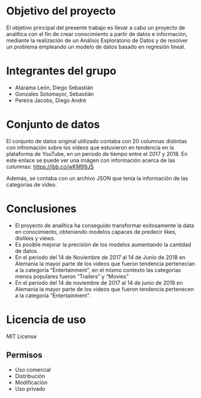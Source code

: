 # Objetivo del proyecto 
El objetivo principal del presente trabajo es llevar a cabo un proyecto de analítica con el fin  de crear conocimiento a partir de datos e información, mediante la realización de un Análisis Exploratorio de Datos y de resolver un problema empleando un modelo de datos basado en regresión lineal.

# Integrantes del grupo
- Atarama León, Diego Sebastián
- Gonzales Sotomayor, Sebastián
- Pereira Jacobs, Diego André

# Conjunto de datos
El conjunto de datos original utilizado contaba con 20 columnas distintas con infromación sobre los videos que estuvieron en tendencia en la plataforma de YouTube, en un periodo de tiempo entre el 2017 y 2018. En este enlace se puede ver una imágen con información acerca de las columnas: https://ibb.co/wKM99JS

Además, se contaba con un archivo JSON que tenía la información de las categorías de video.

# Conclusiones
- El proyecto de analítica ha conseguido transformar exitosamente la data en conocimiento, obteniendo modelos capaces de predecir likes, dislikes y views.
- Es posible mejorar la precisión de los modelos aumentando la cantidad de datos.
- En el periodo del 14 de Noviembre de 2017 al 14 de Junio de 2018 en Alemania la mayor parte de los videos que fueron tendencia pertenecían a la categoría “Entertainment”, en el mismo contexto las categorías menos populares fueron “Trailers” y “Movies” 
- En el periodo del 14 de noviembre de 2017 al 14 de junio de 2018 en Alemania la mayor parte de los videos que fueron tendencia pertenecen a la categoría “Entertainment”.

# Licencia de uso
MIT License
## Permisos
- Uso comercial
- Distribución
- Modificación
- Uso privado
